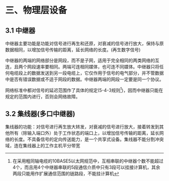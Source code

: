 # 三、物理层设备

## 3.1 中继器

中继器主要功能是功能对信号进行再生和还原，对衰减的信号进行放大，保持与原数据相同，以增加信号传输的距离，延长网络的长度。(再生数字信号)

中继器的两端的网络部分是网段，而不是子网，适用于完全相同的两类网络的互连，且两个网段速率要相同。两端可连相同媒体，也可连不同媒体。中继器只将任何电缆段上的数据发送到另一段电缆上，它仅作用于信号的电气部分，并不管数据中是否有错误数据或不适于网段的数据。中继器两端的网段一定要是同一个协议。

网络标准中都对信号的延迟范围作了具体的规定(5-4-3规则[^3])，因而中继器只能在规定的范围内进行，否则会网络故障。

## 3.2 集线器(多口中继器)

集线器的功能：对信号进行再生放大转发，对衰减的信号进行放大，接着转发到其他所有（除输入端口外）处于工作状态的端口上，以增加信号传输的距离，延长网络的长度。不具备信号的定向传送能力，是一个共享式设备。集线器不能分割冲突域，连在集线器上的工作主机平分带宽

[^1]: 无连接服务：不事先为分组的传输确定传输路径，每个分组独立确定传输路径，不同分组传输路径可能不同。
[^2]: 连接服务：首先为分组的传输确定传输路径（建立连接），然后沿该路径（连接）传输系列分组，系列分组传输路径相同，传输结束后拆除连接
[^3]: 在采用粗同轴电缆的10BASE5以太网规范中，互相串联的中继器个数不能超过4个，而且用4个中继器串联的5段通信介质中只有3段可以挂接计算机，其余两段只能用作扩展通信范围的链路段，不能挂计算机